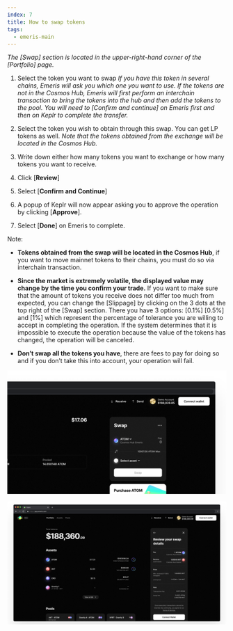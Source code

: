 ```yaml
---
index: 7
title: How to swap tokens
tags: 
  - emeris-main
---
```


*The [Swap] section is located in the upper-right-hand corner of the [Portfolio] page.*

1. Select the token you want to swap
  *If you have this token in several chains, Emeris will ask you which one you want to use.*
  *If the tokens are not in the Cosmos Hub, Emeris will first perform an interchain transaction to bring the tokens into the hub and then add the tokens to the pool. You will need to [Confirm and continue] on Emeris first and then on Keplr to complete the transfer.*

2. Select the token you wish to obtain through this swap. You can get LP tokens as well.
  *Note that the tokens obtained from the exchange will be located in the Cosmos Hub.*

3. Write down either how many tokens you want to exchange or how many tokens you want to receive.

4. Click [**Review**]

5. Select [**Confirm and Continue**]

6. A popup of Keplr will now appear asking you to approve the operation by clicking [**Approve**].

7. Select [**Done**] on Emeris to complete.

Note:

* **Tokens obtained from the swap will be located in the Cosmos Hub**, if you want to move mainnet tokens to their chains, you must do so via interchain transaction.

* **Since the market is extremely volatile, the displayed value may change by the time you confirm your trade.** If you want to make sure that the amount of tokens you receive does not differ too much from expected, you can change the [Slippage] by clicking on the 3 dots at the top right of the [Swap] section. There you have 3 options: [0.1%] [0.5%] and [1%] which represent the percentage of tolerance you are willing to accept in completing the operation. If the system determines that it is impossible to execute the operation because the value of the tokens has changed, the operation will be canceled.

* **Don’t swap all the tokens you have**, there are fees to pay for doing so and if you don’t take this into account, your operation will fail.

![How to swap tokens](/step-by-step/Swap-03.png)

![How to swap tokens](/step-by-step/Swap-04.png)

